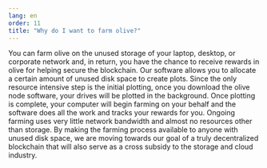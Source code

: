 ```yaml
---
lang: en
order: 11
title: "Why do I want to farm olive?"
---
```


You can farm olive on the unused storage of your laptop, desktop, or corporate network and, in return, you have the chance to receive rewards in olive for helping secure the blockchain. Our software allows you to allocate a certain amount of unused disk space to create plots. Since the only resource intensive step is the initial plotting, once you download the olive node software, your drives will be plotted in the background. Once plotting is complete, your computer will begin farming on your behalf and the software does all the work and tracks your rewards for you. Ongoing farming uses very little network bandwidth and almost no resources other than storage. By making the farming process available to anyone with unused disk space, we are moving towards our goal of a truly decentralized blockchain that will also serve as a cross subsidy to the storage and cloud industry.
